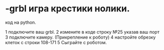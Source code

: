 # -grbl игра крестики нолики. 

код на python.

1 подключите ваш grbl.
2 измените в коде строку №25 указав ваш порт
3 подключите камеру. (Прикрепление к роботу)
4 настройте обрезку клеток с строки 108-171
5 Сыграйте с роботом. 

